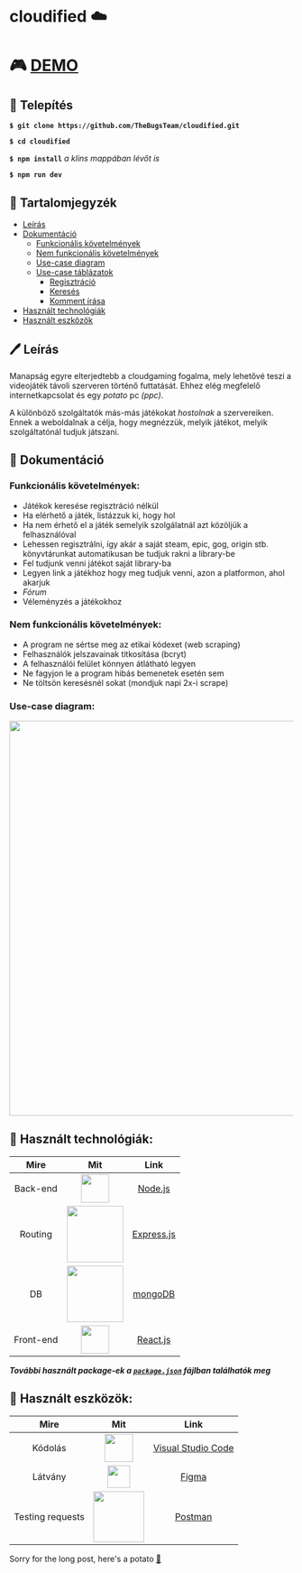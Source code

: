 # cloudified ☁️

# 🎮 [DEMO](https://cloudified.herokuapp.com/)

## 💾 Telepítés

**`$ git clone https://github.com/TheBugsTeam/cloudified.git`**

**`$ cd cloudified`**

**`$ npm install`**
_a klins mappában lévőt is_

**`$ npm run dev`**

## 📙 Tartalomjegyzék

- [Leírás](#%EF%B8%8F-le%C3%ADr%C3%A1s)
- [Dokumentáció](#-dokument%C3%A1ci%C3%B3)
  - [Funkcionális követelmények](#funkcion%C3%A1lis-k%C3%B6vetelm%C3%A9nyek)
  - [Nem funkcionális követelmények](#nem-funkcion%C3%A1lis-k%C3%B6vetelm%C3%A9nyek)
  - [Use-case diagram](#use-case-diagram)
  - [Use-case táblázatok](https://github.com/TheBugsTeam/cloudified/tree/main/Documentation/use-case%20tables)
    - [Regisztráció](https://github.com/TheBugsTeam/cloudified/blob/main/Documentation/use-case%20tables/Registration.md)
    - [Keresés](https://github.com/TheBugsTeam/cloudified/blob/main/Documentation/use-case%20tables/Search.md)
    - [Komment írása](https://github.com/TheBugsTeam/cloudified/blob/main/Documentation/use-case%20tables/Write%20a%20comment.md)
- [Használt technológiák](#-haszn%C3%A1lt-technol%C3%B3gi%C3%A1k)
- [Használt eszközök](#-haszn%C3%A1lt-eszk%C3%B6z%C3%B6k)

## 🖊️ Leírás

Manapság egyre elterjedtebb a cloudgaming fogalma, mely lehetővé teszi a videojáték távoli szerveren történő futtatását. Ehhez elég megfelelő internetkapcsolat és egy _potato_ pc _(ppc)_.

A különböző szolgáltatók más-más játékokat _hostolnak_ a szervereiken. Ennek a weboldalnak a célja, hogy megnézzük, melyik játékot, melyik szolgáltatónál tudjuk játszani.

## 📄 Dokumentáció

### Funkcionális követelmények:

- Játékok keresése regisztráció nélkül
- Ha elérhető a játék, listázzuk ki, hogy hol
- Ha nem érhető el a játék semelyik szolgálatnál azt közöljük a felhasználóval
- Lehessen regisztrálni, így akár a saját steam, epic, gog, origin stb. könyvtárunkat automatikusan be tudjuk rakni a library-be
- Fel tudjunk venni játékot saját library-ba
- Legyen link a játékhoz hogy meg tudjuk venni, azon a platformon, ahol akarjuk
- _Fórum_
- Véleményzés a játékokhoz

### Nem funkcionális követelmények:

- A program ne sértse meg az etikai kódexet (web scraping)
- Felhasználók jelszavainak titkosítása (bcryt)
- A felhasználói felület könnyen átlátható legyen
- Ne fagyjon le a program hibás bemenetek esetén sem
- Ne töltsön keresésnél sokat (mondjuk napi 2x-i scrape)

### Use-case diagram:

<p align="center">
  <img src="https://github.com/TheBugsTeam/cloudified/blob/main/Documentation/images/cloudified-use-case.png" width="700">
</p>

## 🔧 Használt technológiák:

|   Mire    |                                                                                Mit                                                                                 |                 Link                 |
| :-------: | :----------------------------------------------------------------------------------------------------------------------------------------------------------------: | :----------------------------------: |
| Back-end  |  <a href="https://nodejs.org/en/"><img width=50px src="https://raw.githubusercontent.com/TheBugsTeam/cloudified/main/Documentation/images/Node.js_logo.svg"></a>   |  [Node.js](https://nodejs.org/en/)   |
|  Routing  |   <a href="https://expressjs.com/"><img width=100px src="https://raw.githubusercontent.com/TheBugsTeam/cloudified/main/Documentation/images/Expressjs.png"></a>    | [Express.js](https://expressjs.com/) |
|    DB     | <a href="https://www.mongodb.com/"><img width=100px src="https://raw.githubusercontent.com/TheBugsTeam/cloudified/main/Documentation/images/MongoDB_Logo.svg"></a> | [mongoDB](https://www.mongodb.com/)  |
| Front-end |    <a href="https://reactjs.org/"><img width=50px src="https://raw.githubusercontent.com/TheBugsTeam/cloudified/main/Documentation/images/React-icon.svg"></a>     |   [React.js](https://reactjs.org/)   |

**_További használt package-ek a [`package.json`](https://github.com/TheBugsTeam/cloudified/blob/main/package.json) fájlban találhatók meg_**

## 🔨 Használt eszközök:

|       Mire       |                                                                                           Mit                                                                                           |                         Link                         |
| :--------------: | :-------------------------------------------------------------------------------------------------------------------------------------------------------------------------------------: | :--------------------------------------------------: |
|     Kódolás      | <a href="https://code.visualstudio.com/"><img width=50px src="https://raw.githubusercontent.com/TheBugsTeam/cloudified/main/Documentation/images/Visual_Studio_Code_1.35_icon.svg"></a> | [Visual Studio Code](https://code.visualstudio.com/) |
|     Látvány      |             <a href="https://www.figma.com/"><img height=40px src="https://raw.githubusercontent.com/TheBugsTeam/cloudified/main/Documentation/images/Figma-logo.svg"></a>              |           [Figma](https://www.figma.com/)            |
| Testing requests |              <a href="https://www.postman.com/"><img width=90px src="https://raw.githubusercontent.com/TheBugsTeam/cloudified/main/Documentation/images/Postman.png"></a>               |         [Postman](https://www.postman.com/)          |

Sorry for the long post, here's a potato [🥔](https://www.youtube.com/watch?v=dQw4w9WgXcQ)
